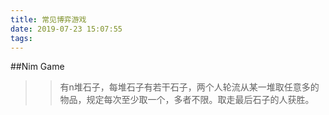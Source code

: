 ```yaml
---
title: 常见博弈游戏
date: 2019-07-23 15:07:55
tags:
---
```

##Nim Game
>>有n堆石子，每堆石子有若干石子，两个人轮流从某一堆取任意多的物品，规定每次至少取一个，多者不限。取走最后石子的人获胜。